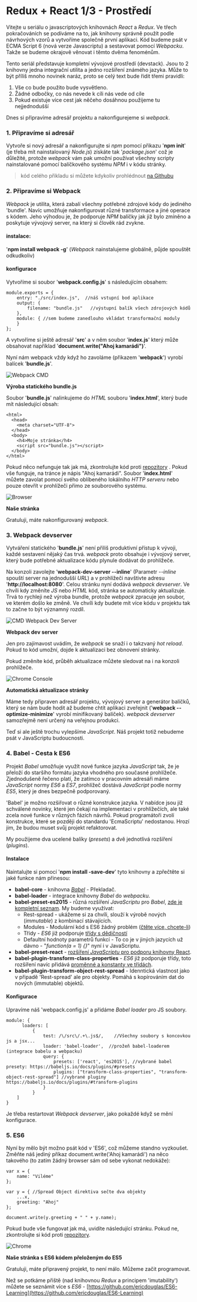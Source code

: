 Redux + React 1/3 - Prostředí
========================

Vitejte u seriálu o javascriptových knihovnách *React* a *Redux*. Ve třech pokračováních se podíváme na to, jak knihovny správně použít podle návrhových vzorů a vytvoříme společně první aplikaci. Kód budeme psát v ECMA Script 6 (nová verze Javascriptu) a sestavovat pomocí *Webpacku*. Takže se budeme okrajově věnovat i těmto dvěma fenoménům.

Tento seriál představuje kompletní vývojové prostředí (devstack). Jsou to 2 knihovny jedna integrační utilita a jedno rozšíření známého jazyka. Může to být příliš mnoho novinek naráz, proto se celý text bude řidit třemi pravidli:

1. Vše co bude použito bude vysvětleno.
2. Žádné odbočky, co nás nevede k cíli nás vede od cíle
3. Pokud existuje více cest jak něčeho dosáhnou použijeme tu nejjednodušší

Dnes si připravíme adresář projektu a nakonfigurejeme si *webpack*.

### 1. Připravíme si adresář
Vytvoře si nový adresář a nakonfigurujte si *npm* pomocí přikazu '**npm init**' (je třeba mít nainstalovaný *Node.js*) získáte tak '*package.json*' což je důležité, protože *webpack* vám pak umožní používat všechny scripty nainstalované pomocí balíčkového systému *NPM* i v kódu stránky.

> kód celého přikladu si můžete kdykoliv prohlédnout [na Githubu](https://github.com/dizzyn/root-react-redux)

### 2. Připravíme si Webpack
*Webpack* je utilita, která zabalí všechny potřebné zdrojové kódy do jediného 'bundle'. Navíc umožňuje nakonfigurovat různé transformace a jiné operace s kódem. Jeho výhodou je, že podporuje *NPM* balíčky jak již bylo zmíněno a poskytuje vývojový server, na který si člověk rád zvykne.

#### instalace:
'**npm install webpack -g**' (*Webpack* nainstalujeme globálně, půjde spouštět odkudkoliv)

####  konfigurace
Vytvoříme si soubor '**webpack.config.js**' s následujícím obsahem:

    module.exports = {
        entry: "./src/index.js",  //náš vstupní bod aplikace
        output: {
            filename: "bundle.js"   //výstupní balík všech zdrojových kódů
        },
        module: { //sem budeme zanedlouho vkládat transformační moduly
        }
    };

A vytvoříme si ještě adresář '**src**' a v něm soubor '**index.js**' který může obsahovat například '**document.write("Ahoj kamarádi")**'.

Nyní nám webpack vždy když ho zavoláme (přikazem '**webpack**') vyrobí balícek '**bundle.js**'.

![Webpack CMD](img/0101-webpack.png)

**Výroba statického bundle.js**

Soubor '**bundle.js**' nalinkujeme do *HTML* souboru '**index.html**', který bude mít následující obsah:

    <html>
      <head>
        <meta charset="UTF-8">
      </head>
      <body>
        <h4>Moje stránka</h4>
        <script src="bundle.js"></script>
      </body>
    </html>

Pokud něco nefunguje tak jak má, zkontrolujte  kód proti [repozitory](https://github.com/dizzyn/root-react-redux) . Pokud vše funguje, na tránce je nápis "Ahoj kamarádi". Soubor '**index.html**' můžete zavolat pomocí svého oblíbeného lokálního *HTTP serveru* nebo pouze otevřít v prohlížeči přimo ze souborového systému.

![Browser](img/0102-test.png)

**Naše stránka**

Gratuluji, máte nakonfigurovaný *webpack*.

### 3. Webpack devserver

Vytváření statického '**bundle.js**' není přiliš produktivní přístup k vývoji, každé sestavení nějaký čas trvá. *webpack* proto obsahuje i vývojový server, který  bude potřebné aktualizace kódu plynule dodávat do prohlížeče.

Na konzoli zavolejte '**webpack-dev-server --inline**' (Parametr *--inline* spouští server na jednodušší *URL*) a v prohlížeči navštivte adresu '**http://localhost:8080**'. Celou stránku nyní dodává *webpack devserver*. Ve chvíli kdy změníte *JS* nebo *HTML*  kód, stránka se automaticky aktualizuje. Trvá to rychleji než výroba bundle, protože *webpack* zpracuje jen soubor, ve kterém došlo ke změně.  Ve chvíli kdy budete mít více kódu v projektu tak to začne to být významný rozdíl.

![CMD Webpack Dev Server](img/0103-webpack-dev-server.png)

**Webpack dev server**

Jen pro zajímavost uvádím, že *webpack* se snaží i o takzvaný *hot reload*. Pokud to kód umožní, dojde k aktualizaci bez obnovení stránky.

Pokud změníte kód, průběh aktualizace můžete sledovat na i na konzoli prohlížeče.

![Chrome Console](img/0104-webpack-dev-server-update.png)

**Automatická aktualizace stránky**

Máme tedy připraven adresář projektu, vývojový server a generátor balíčků, který se nám bude hodit až budeme chtít aplikaci zveřejnit ('**webpack --optimize-minimize**' vyrobí minifikovaný balíček). *webpack devserver* samozřejmě není určený na veřejnou produkci.

Teď si ale ještě trochu vylepšíme *JavaScript*. Náš projekt totiž nebudeme psát v JavaScriptu budoucnosti.

### 4. Babel - Cesta k ES6
Projekt *Babel* umožňuje využít nové funkce jazyka *JavaScript* tak, že je přeloží do staršího formátu jazyka vhodného pro současné prohlížeče. Zjednodušeně řečeno platí, že zatímco v pracovním adresáři máme *JavaScript* normy *ES6* a *ES7*, prohlížeč dostává *JavaScript* podle normy *ES5*, který je dnes bezpečně podporovaný.

'Babel' je možno rozšiřovat o různé konstrukce jazyka. V nabídce jsou již schválené novinky, které jen čekají na implementaci v prohlížečích, ale také zcela nové funkce v různých fázích návrhů. Pokud programátoři zvolí konstrukce, které se později do standardu 'EcmaScriptu' nedostanou. Hrozí jim, že budou muset svůj projekt refaktorovat.

My použijeme dva ucelené balíky  (*presets*) a dvě jednotlivá rozšíření (*plugins*).

#### Instalace
Naintalujte si pomocí '**npm install  -save-dev**' tyto knihovny a zpřečtěte si jaké funkce nám přinesou:

- **babel-core** - knihovna [*Babel*](https://babeljs.io/) - Překladač.
- **babel-loader** - integrace knihovny *Babel* do *webpacku*.
- **babel-preset-es2015** - různá rozšíření *JavaScriptu* pro *Babel*, [zde je kompletní seznam](https://babeljs.io/docs/plugins/preset-es2015/). My budeme využívat:
    - Rest-spread - ukážeme si za chvíli, slouží k výrobě nových (*immutable*) z kombinací stávajících.
    - Modules - Modulární kód s ES6 žádný problém ([čtěte více, chcete-li](http://www.2ality.com/2014/09/es6-modules-final.html))
    - Třídy - *ES6* již podporuje [třídy s dědičností](https://github.com/lukehoban/es6features#classes)
    - Defaultní hodnoty parametrů funkcí - To co je v jiných jazycích už dávno - "*function(a = 1) {}*" nyní i v JavaScriptu.
- **babel-preset-react** - [rozšíření *JavaScriptu* pro podporu knihovny React](http://babeljs.io/docs/plugins/preset-react/).
- **babel-plugin-transform-class-properties** - *ES6* již podporuje třídy, toto rozšíření navíc přidává [proměnné a konstanty ve třídách](https://github.com/jeffmo/es-class-fields-and-static-properties).
- **babel-plugin-transform-object-rest-spread** - Idenntická vlastnost jako v připadě 'Rest-spread' ale pro objekty. Pomáhá s kopírováním dat do nových (immutable) objektů.

#### Konfigurace
Upravíme náš 'webpack.config.js' a přidáme *Babel loader* pro JS soubory.

    module: {
          loaders: [
              {
                  test: /\/src\/.+\.js$/,    //Všechny soubory s koncovkou js a jsx...
                  loader: 'babel-loader',  //prožeň babel-loaderem (integrace babelu a webpacku)
                  query: {
                      presets: ['react', 'es2015'], //vybrané babel presety: https://babeljs.io/docs/plugins/#presets
                      plugins: ["transform-class-properties", "transform-object-rest-spread"] //vybrané pluginy https://babeljs.io/docs/plugins/#transform-plugins
                  }
              }
        ]
    }

Je třeba restartovat *Webpack devserver*, jako pokaždé když se mění konfigurace.

### 5. ES6

Nyní by mělo být možno psát kód v 'ES6', což můžeme standno vyzkoušet. Změňte náš jediný příkaz document.write('Ahoj kamarádi') na něco takového (to zatím žádný browser sám od sebe vykonat nedokáže):

    var x = {
        name: "Viléme"
    };

    var y = { //Spread Object direktiva sečte dva objekty
        ...x,
        greeting: "Ahoj"
    };

    document.write(y.greeting + " " + y.name);

Pokud bude vše fungovat jak má, uvidíte následující stránku. Pokud ne, zkontrolujte si kód proti [repozitory](https://github.com/dizzyn/root-react-redux).

![Chrome](img/0105-es6-code.png)

**Naše stránka s ES6 kódem přeloženým do ES5**

Gratuluji, máte připravený projekt, to není málo. Můžeme začit programovat.

Než se potkáme přiště (nad knihovnou *Redux* a principem 'imutability') můžete se seznámit více s *ES6* - [https://github.com/ericdouglas/ES6-Learning](https://github.com/ericdouglas/ES6-Learning)
